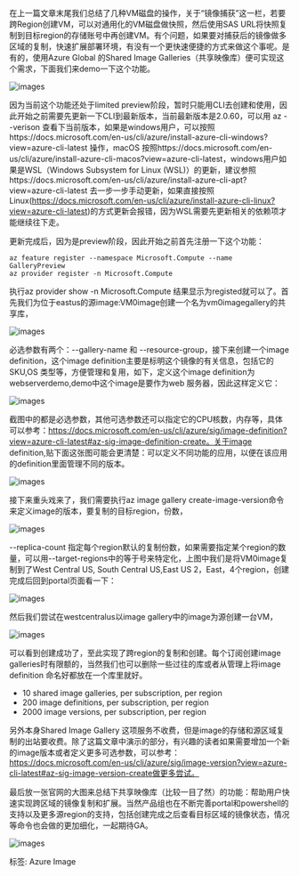 在上一篇文章末尾我们总结了几种VM磁盘的操作，关于“镜像捕获”这一栏，若要跨Region创建VM，可以对通用化的VM磁盘做快照，然后使用SAS URL将快照复制到目标region的存储账号中再创建VM。有个问题，如果要对捕获后的镜像做多区域的复制，快速扩展部署环境，有没有一个更快速便捷的方式来做这个事呢。是有的，使用Azure Global 的Shared Image Galleries（共享映像库）便可实现这个需求，下面我们来demo一下这个功能。

![images](https://github.com/CohenLyon/OCPChinaPTSALLDOCS/blob/patch-1/01.BLOG/images/Azure%E9%95%9C%E5%83%8F%E7%9A%84%E8%B7%A8%E5%8C%BA%E5%9F%9F%E5%A4%8D%E5%88%B6%E2%80%94Shared%20Image%20Gallery(%E5%85%B1%E4%BA%AB%E6%98%A0%E5%83%8F%E5%BA%93)%E5%88%9D%E6%8E%A201.png)

因为当前这个功能还处于limited preview阶段，暂时只能用CLI去创建和使用，因此开始之前需要先更新一下CLI到最新版本，当前最新版本是2.0.60，可以用 az --verison 查看下当前版本，如果是windows用户，可以按照https://docs.microsoft.com/en-us/cli/azure/install-azure-cli-windows?view=azure-cli-latest 操作，macOS 按照https://docs.microsoft.com/en-us/cli/azure/install-azure-cli-macos?view=azure-cli-latest，windows用户如果是WSL（Windows Subsystem for Linux (WSL)）的更新，建议参照https://docs.microsoft.com/en-us/cli/azure/install-azure-cli-apt?view=azure-cli-latest 去一步一步手动更新，如果直接按照Linux(https://docs.microsoft.com/en-us/cli/azure/install-azure-cli-linux?view=azure-cli-latest)的方式更新会报错，因为WSL需要先更新相关的依赖项才能继续往下走。

更新完成后，因为是preview阶段，因此开始之前首先注册一下这个功能：

```
az feature register --namespace Microsoft.Compute --name GalleryPreview
az provider register -n Microsoft.Compute
```

执行az provider show -n Microsoft.Compute 结果显示为registed就可以了。首先我们为位于eastus的源image:VM0image创建一个名为vm0imagegallery的共享库，

![images](https://github.com/CohenLyon/OCPChinaPTSALLDOCS/blob/patch-1/01.BLOG/images/Azure%E9%95%9C%E5%83%8F%E7%9A%84%E8%B7%A8%E5%8C%BA%E5%9F%9F%E5%A4%8D%E5%88%B6%E2%80%94Shared%20Image%20Gallery(%E5%85%B1%E4%BA%AB%E6%98%A0%E5%83%8F%E5%BA%93)%E5%88%9D%E6%8E%A202.png)

必选参数有两个：--gallery-name 和 --resource-group，接下来创建一个image definition，这个image definition主要是标明这个镜像的有关信息，包括它的SKU,OS 类型等，方便管理和复用，如下，定义这个image definition为webserverdemo,demo中这个image是要作为web 服务器，因此这样定义它：

![images](https://github.com/CohenLyon/OCPChinaPTSALLDOCS/blob/patch-1/01.BLOG/images/Azure%E9%95%9C%E5%83%8F%E7%9A%84%E8%B7%A8%E5%8C%BA%E5%9F%9F%E5%A4%8D%E5%88%B6%E2%80%94Shared%20Image%20Gallery(%E5%85%B1%E4%BA%AB%E6%98%A0%E5%83%8F%E5%BA%93)%E5%88%9D%E6%8E%A203.png)

截图中的都是必选参数，其他可选参数还可以指定它的CPU核数，内存等，具体可以参考：https://docs.microsoft.com/en-us/cli/azure/sig/image-definition?view=azure-cli-latest#az-sig-image-definition-create。关于image definition,贴下面这张图可能会更清楚：可以定义不同功能的应用，以便在该应用的definition里面管理不同的版本。

![images](https://github.com/CohenLyon/OCPChinaPTSALLDOCS/blob/patch-1/01.BLOG/images/Azure%E9%95%9C%E5%83%8F%E7%9A%84%E8%B7%A8%E5%8C%BA%E5%9F%9F%E5%A4%8D%E5%88%B6%E2%80%94Shared%20Image%20Gallery(%E5%85%B1%E4%BA%AB%E6%98%A0%E5%83%8F%E5%BA%93)%E5%88%9D%E6%8E%A204.png)

接下来重头戏来了，我们需要执行az image gallery create-image-version命令来定义image的版本，要复制的目标region，份数，

![images](https://github.com/CohenLyon/OCPChinaPTSALLDOCS/blob/patch-1/01.BLOG/images/Azure%E9%95%9C%E5%83%8F%E7%9A%84%E8%B7%A8%E5%8C%BA%E5%9F%9F%E5%A4%8D%E5%88%B6%E2%80%94Shared%20Image%20Gallery(%E5%85%B1%E4%BA%AB%E6%98%A0%E5%83%8F%E5%BA%93)%E5%88%9D%E6%8E%A205.png)

--replica-count 指定每个region默认的复制份数，如果需要指定某个region的数量，可以用--target-regions中的等于号来特定化，上图中我们是将VM0image复制到了West Central US, South Central US,East US 2，East，4个region，创建完成后回到portal页面看一下：

![images](https://github.com/CohenLyon/OCPChinaPTSALLDOCS/blob/patch-1/01.BLOG/images/Azure%E9%95%9C%E5%83%8F%E7%9A%84%E8%B7%A8%E5%8C%BA%E5%9F%9F%E5%A4%8D%E5%88%B6%E2%80%94Shared%20Image%20Gallery(%E5%85%B1%E4%BA%AB%E6%98%A0%E5%83%8F%E5%BA%93)%E5%88%9D%E6%8E%A206.png)

然后我们尝试在westcentralus以image gallery中的image为源创建一台VM，

![images](https://github.com/CohenLyon/OCPChinaPTSALLDOCS/blob/patch-1/01.BLOG/images/Azure%E9%95%9C%E5%83%8F%E7%9A%84%E8%B7%A8%E5%8C%BA%E5%9F%9F%E5%A4%8D%E5%88%B6%E2%80%94Shared%20Image%20Gallery(%E5%85%B1%E4%BA%AB%E6%98%A0%E5%83%8F%E5%BA%93)%E5%88%9D%E6%8E%A207.png)

可以看到创建成功了，至此实现了跨region的复制和创建。每个订阅创建image galleries时有限额的，当然我们也可以删除一些过往的库或者从管理上将image definition 命名好都放在一个库里就好。

* 10 shared image galleries, per subscription, per region
* 200 image definitions, per subscription, per region
* 2000 image versions, per subscription, per region

另外本身Shared Image Gallery 这项服务不收费，但是image的存储和源区域复制的出站要收费。除了这篇文章中演示的部分，有兴趣的读者如果需要增加一个新的image版本或者定义更多可选参数，可以参考：https://docs.microsoft.com/en-us/cli/azure/sig/image-version?view=azure-cli-latest#az-sig-image-version-create做更多尝试。 

最后放一张官网的大图来总结下共享映像库（比较一目了然）的功能：帮助用户快速实现跨区域的镜像复制和扩展。当然产品组也在不断完善portal和powershell的支持以及更多源region的支持，包括创建完成之后查看目标区域的镜像状态，情况等命令也会做的更加细化，一起期待GA。

![images](https://github.com/CohenLyon/OCPChinaPTSALLDOCS/blob/patch-1/01.BLOG/images/Azure%E9%95%9C%E5%83%8F%E7%9A%84%E8%B7%A8%E5%8C%BA%E5%9F%9F%E5%A4%8D%E5%88%B6%E2%80%94Shared%20Image%20Gallery(%E5%85%B1%E4%BA%AB%E6%98%A0%E5%83%8F%E5%BA%93)%E5%88%9D%E6%8E%A208.png)

标签: Azure Image
